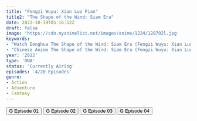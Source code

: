 ```yaml
---
title: "Fengzi Wuyu: Xian Luo Pian"
title2: "The Shape of the Wind: Siam Era"
date: 2022-10-19T05:16:52Z
draft: false
image: 'https://cdn.myanimelist.net/images/anime/1224/128792l.jpg'
keywords:
- "Watch Donghua The Shape of the Wind: Siam Era (Fengzi Wuyu: Xian Luo Pian) English Sub"
- "Chinese Anime The Shape of the Wind: Siam Era (Fengzi Wuyu: Xian Luo Pian) English Sub"
year: '2022'
type: 'ONA'
status: 'Currently Airing'
episodes: '4/20 Episodes'
genre:
- Action
- Adventure
- Fantasy
---
```


<div class="d-g gg-5 gtc-r ai-c">
<button onclick="window.open('?gog=fengzi-wuyu-xian-luo-pian-episode-1','_blank')">G Episode 01</button>
<button onclick="window.open('?gog=fengzi-wuyu-xian-luo-pian-episode-2','_blank')">G Episode 02</button>
<button onclick="window.open('?gog=fengzi-wuyu-xian-luo-pian-episode-3','_blank')">G Episode 03</button>
<button onclick="window.open('?gog=fengzi-wuyu-xian-luo-pian-episode-4','_blank')">G Episode 04</button>
</div>